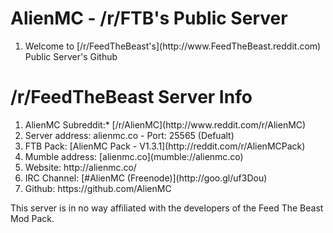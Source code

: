 <h1>AlienMC - /r/FTB's Public Server</h1>
<ol>
  <li>Welcome to [/r/FeedTheBeast's](http://www.FeedTheBeast.reddit.com) Public Server's Github</li>
</ol>
<h1>/r/FeedTheBeast Server Info</h1>
<ol>
  <li>AlienMC Subreddit:* [/r/AlienMC](http://www.reddit.com/r/AlienMC)</li>
  <li>Server address: alienmc.co - Port: 25565 (Defualt)</li>
  <li>FTB Pack: [AlienMC Pack - V1.3.1](http://reddit.com/r/AlienMCPack)</li>
  <li>Mumble address: [alienmc.co](mumble://alienmc.co)</li>
  <li>Website: http://alienmc.co/</li>
  <li>IRC Channel: [#AlienMC (Freenode)](http://goo.gl/uf3Dou)</li>
  <li>Github: https://github.com/AlienMC</li>
</ol
<h1>This server is in no way affiliated with the developers of the Feed The Beast Mod Pack.</h1>
